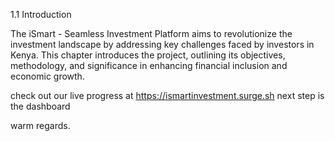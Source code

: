 1.1 Introduction

The iSmart - Seamless Investment Platform aims to revolutionize the investment landscape by addressing key challenges faced by investors in Kenya. This chapter introduces the project, outlining its objectives, methodology, and significance in enhancing financial inclusion and economic growth.

check out our live progress at https://ismartinvestment.surge.sh
next step is the dashboard 

warm regards.
